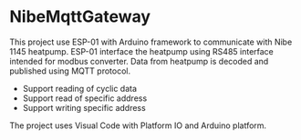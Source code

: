 # NibeMqttGateway

This project use ESP-01 with Arduino framework to communicate with Nibe 1145 heatpump. ESP-01 interface the heatpump using RS485 interface intended for modbus converter.
Data from heatpump is decoded and published using MQTT protocol.

- Support reading of cyclic data
- Support read of specific address
- Support writing specific address

The project uses Visual Code with Platform IO and Arduino platform.
